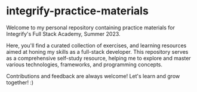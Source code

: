 # integrify-practice-materials
Welcome to my personal repository containing practice materials for Integrify's Full Stack Academy, Summer 2023.

Here, you'll find a curated collection of exercises, and learning resources aimed at honing my skills as a full-stack developer. This repository serves as a comprehensive self-study resource, helping me to explore and master various technologies, frameworks, and programming concepts.

Contributions and feedback are always welcome! Let's learn and grow together! :)
